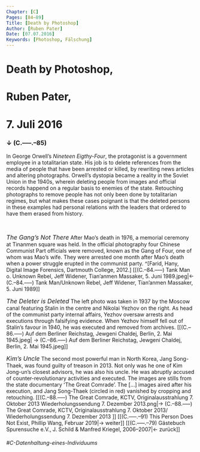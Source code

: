```yaml
---
Chapter: [C]
Pages: [84–89]
Title: [Death by Photoshop]
Author: [Ruben Pater]
Date: [07.07.2016]
Keywords: [Photoshop, Fälschung]
---
```


# Death by Photoshop,
# Ruben Pater,
# 7. Juli 2016
### ↓ (C.–––.–85)

In George Orwellʼs <span style="font-style: italic;">Nineteen Eigthy-Four</span>, the protagonist is a government employee in a totalitarian state. His job is to delete references from the media of people that have been arrested or killed, by rewriting news articles and altering photographs. 
Orwellʼs dystopia became a reality in the Soviet Union in the 1940s, wherein deleting people from images and official records happend on a regular basis to enemies of the state. Retouching photographs to remove people has not only been done by totalitarian regimes, but what makes these cases poignant is that the deleted persons in these examples had personal relations with the leaders that ordered to have them erased from history.

&nbsp;

<span style="font-size: 1.15em; font-style: italic;">The Gangʼs Not There</span>
After Maoʼs death in 1976, a memorial ceremony at Tinanmen square was held. In the official photography four Chinese Communist Part officials were removed, known as the Gang of Four, one of whom was Maoʼs wife. They were arrested one month after Maoʼs death when a power struggle erupted in the communist party. ^[Farid, Hany, Digital Image Forensics, Dartmouth College, 2012.]
[[(C.–84.–––) Tank Man o. Unknown Rebel, Jeff Widener, Tian’anmen Massaker, 5. Juni 1989.jpeg|← (C.–84.–––) Tank Man/Unknown Rebel, Jeff Widener, Tian’anmen Massaker, 5. Juni 1989]]
&nbsp;

<span style="font-size: 1.15em; font-style: italic;">The Deleter is Deleted</span>
The left photo was taken in 1937 by the Moscow canal featuring Stalin in the centre and Nikolai Yezhov on the right. As head of the communist party internal affairs, Yezhov oversaw arrests and executions through falsifying evidence. When Yezhov himself fell out of Stalinʼs favour in 1940, he was executed and removed from archives.
[[(C.–86.–––) Auf dem Berliner Reichstag, Jewgeni Chaldej, Berlin, 2. Mai 1945.jpeg| → (C.–86.–––) Auf dem Berliner Reichstag, Jewgeni Chaldej, Berlin, 2. Mai 1945.jpeg]] 
&nbsp;

<span style="font-size: 1.15em; font-style: italic;">Kimʼs Uncle</span>
The second most powerful man in North Korea, Jang Song-Thaek, was found guilty of treason in 2013. Not only was he one of Kim Jong-unʼs closest advisors, he was also his uncle. He was abruptly accused of counter-revolutionary activities and executed. The images are stills from the state documentary ʻThe Great Comradeʼ. The \[...\] images aired after his execution, and Jang Song-Thaek (circled in red) vanished by cropping and retouching.
[[(C.–88.–––) The Great Comrade, KCTV, Originalausstrahlung 7. Oktober 2013 Wiederholungssendung 7. Dezember 2013.png|→ (C.–88.–––) The Great Comrade, KCTV, Originalausstrahlung 7. Oktober 2013/ Wiederholungssendung 7. Dezember 2013 ]]
[[(C.–––.–91) This Person Does Not Exist, Phillip Wang, Februar 2019|→ weiter]]
[[(C.–––.–79) Gästebuch Spurensuche e.V., J. Schild & Manfred Kriegel, 2006–2007|← zurück]]
###### #C-Datenhaltung-eines-Individuums